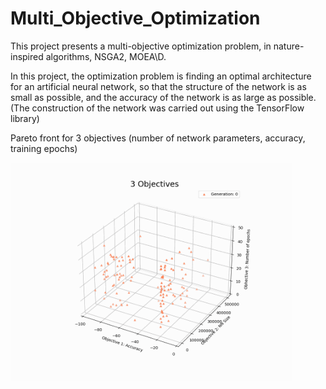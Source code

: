 # Multi_Objective_Optimization

This project presents a multi-objective optimization problem, in nature-inspired algorithms, NSGA2, MOEA\D.

In this project, the optimization problem is finding an optimal architecture for an artificial neural network, so that the structure of the network is as small as possible, and the accuracy of the network is as large as possible. (The construction of the network was carried out using the TensorFlow library)

Pareto front for 3 objectives (number of network parameters, accuracy, training epochs)


<img src="pic/3%20Objectives.gif" alt="Alt Text" width="450" height="350">
